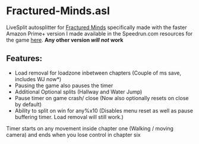 # Fractured-Minds.asl
LiveSplit autosplitter for [Fractured Minds](https://store.steampowered.com/app/688740/Fractured_Minds/) specifically made with the faster Amazon Prime+ version I made available in the Speedrun.com resources for the game [here](https://www.speedrun.com/fracturedminds/resources). **Any other version _will not_ work**

## Features:
- Load removal for loadzone inbetween chapters (Couple of ms save, includes WJ now*)
- Pausing the game also pauses the timer
- Additional Optional splits (Hallway and Water Jump)
- Pause timer on game crash/ close (Now also optionally resets on close by default)
- Ability to split on win for any%x10 (Disables menu reset as well as pause buffering timer. Load removal will still work.)

Timer starts on any movement inside chapter one (Walking / moving camera) and ends when you lose control in chapter six
